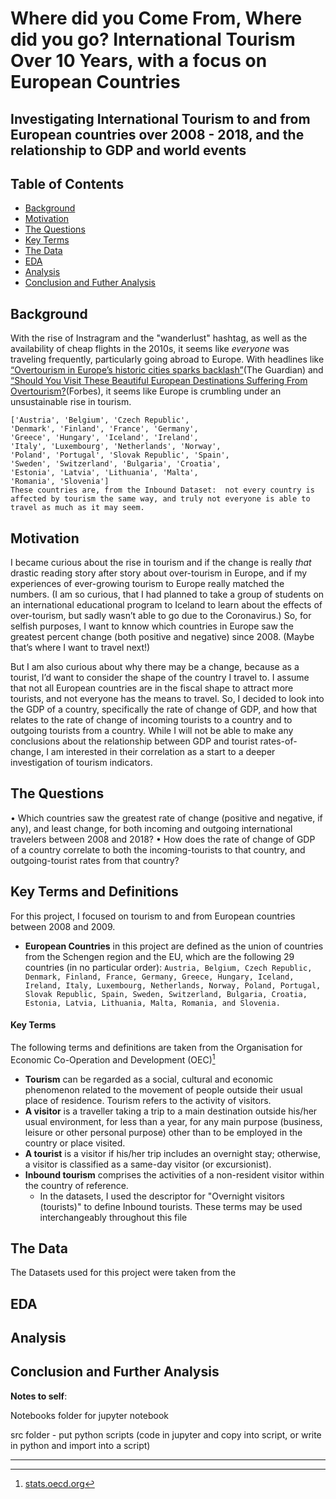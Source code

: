 # Where did you Come From, Where did you go? International Tourism Over 10 Years, with a focus on European Countries
## Investigating International Tourism to and from European countries over 2008 - 2018, and the relationship to GDP and world events

## Table of Contents
- [Background](#Background)
- [Motivation](#Motivation)
- [The Questions](#The-Questions)
- [Key Terms](#Key-Terms)
- [The Data](#The-Data)
- [EDA](#EDA)
- [Analysis](#Analysis)
- [Conclusion and Futher Analysis](#Conclusion-and-Further-Analysis)

## Background

With the rise of Instragram and the "wanderlust" hashtag, as well as the availability of cheap flights in the 2010s, it seems like *everyone* was traveling frequently, particularly going abroad to Europe. With headlines like [“Overtourism in Europe’s historic cities sparks backlash”](https://www.theguardian.com/world/2020/jan/25/overtourism-in-europe-historic-cities-sparks-backlash)(The Guardian) and [“Should You Visit These Beautiful European Destinations Suffering From Overtourism?](https://www.forbes.com/sites/ceciliarodriguez/2020/01/30/to-go-or-not-to-go-to-these-beautiful-european-places/#657e49fa29e4)(Forbes), it seems like Europe is crumbling under an unsustainable rise in tourism. 

```
['Austria', 'Belgium', 'Czech Republic', 
'Denmark', 'Finland', 'France', 'Germany', 
'Greece', 'Hungary', 'Iceland', 'Ireland', 
'Italy', 'Luxembourg', 'Netherlands', 'Norway', 
'Poland', 'Portugal', 'Slovak Republic', 'Spain', 
'Sweden', 'Switzerland', 'Bulgaria', 'Croatia', 
'Estonia', 'Latvia', 'Lithuania', 'Malta', 
'Romania', 'Slovenia']
These countries are, from the Inbound Dataset:  not every country is affected by tourism the same way, and truly not everyone is able to travel as much as it may seem.  
```

## Motivation

I became curious about the rise in tourism and if the change is really *that* drastic reading story after story about over-tourism in Europe, and if my experiences of ever-growing tourism to Europe really matched the numbers. (I am so curious, that I had planned to take a group of students on an international educational program to Iceland to learn about the effects of over-tourism, but sadly wasn’t able to go due to the Coronavirus.) So, for selfish purposes, I want to knnow which countries in Europe saw the greatest percent change (both positive and negative) since 2008. (Maybe that’s where I want to travel next!)

But I am also curious about why there may be a change, because as a tourist, I’d want to consider the shape of the country I travel to. I assume that not all European countries are in the fiscal shape to attract more tourists, and not everyone has the means to travel. So, I decided to look into the GDP of a country, specifically the rate of change of GDP, and how that relates to the rate of change of incoming tourists to a country and to outgoing tourists from a country. While I will not be able to make any conclusions about the relationship between GDP and tourist rates-of-change, I am interested in their correlation as a start to a deeper investigation of tourism indicators. 

## The Questions

• Which countries saw the greatest rate of change (positive and negative, if any), and least change, for both incoming and outgoing international travelers between 2008 and 2018?
• How does the rate of change of GDP of a country correlate to both the incoming-tourists to that country, and outgoing-tourist rates from that country?

## Key Terms and Definitions

For this project, I focused on tourism to and from European countries between 2008 and 2009. 
* **European Countries** in this project are defined as the union of countries from the Schengen region and the EU, which are the following 29 countries (in no particular order): ```Austria, Belgium, Czech Republic, Denmark, Finland, France, Germany, Greece, Hungary, Iceland, Ireland, Italy, Luxembourg, Netherlands, Norway, Poland, Portugal, Slovak Republic, Spain, Sweden, Switzerland, Bulgaria, Croatia, Estonia, Latvia, Lithuania, Malta, Romania, and Slovenia.```

#### Key Terms
The following terms and definitions are taken from the Organisation for Economic Co-Operation and Development (OEC)[^1] 

- **Tourism** can be regarded as a social, cultural and economic phenomenon related to the movement of people outside their usual place of residence. Tourism refers to the activity of visitors. 
- **A visitor** is a traveller taking a trip to a main destination outside his/her usual environment, for less than a year, for any main purpose (business, leisure or other personal purpose) other than to be employed in the country or place visited. 
- **A tourist** is a visitor if his/her trip includes an overnight stay; otherwise, a visitor is classified as a same-day visitor (or excursionist). 
- **Inbound tourism** comprises the activities of a non-resident visitor within the country of reference. 
  - In the datasets, I used the descriptor for "Overnight visitors (tourists)" to define Inbound tourists. These terms may be used interchangeably throughout this file


## The Data
The Datasets used for this project were taken from the 
## EDA 

## Analysis 

## Conclusion and Further Analysis




**Notes to self**: 

Notebooks folder for jupyter notebook 

src folder - put python scripts (code in jupyter and copy into script, or write in python and import into a script)

----
[^1]: [stats.oecd.org](https://stats.oecd.org)
[^2]: [Original datasets found here](https://stats.oecd.org/Index.aspx?QueryId=95071)

